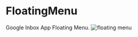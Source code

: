 # FloatingMenu
Google Inbox App Floating Menu. 
![floating menu](https://cloud.githubusercontent.com/assets/6472635/8098254/5accc110-0fa2-11e5-8099-60edf624dbbe.gif)
